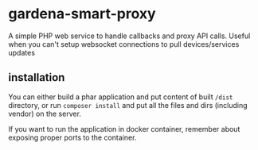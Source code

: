 # gardena-smart-proxy
A simple PHP web service to handle callbacks and proxy API calls. Useful when you can't setup websocket connections to pull devices/services updates

## installation

You can either build a phar application and put content of built `/dist` directory, or run `composer install` and put all the files and dirs (including vendor) on the server.

If you want to run the application in docker container, remember about exposing proper ports to the container.